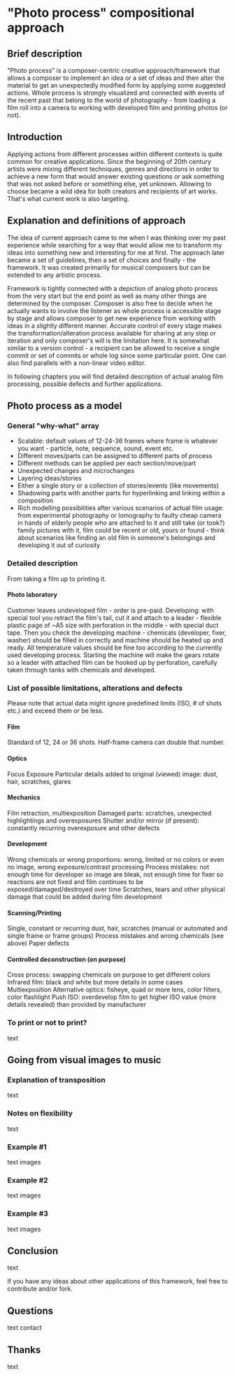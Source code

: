 # "Photo process" compositional approach

## Brief description

"Photo process" is a composer-centric creative approach/framework that allows a composer to implement an idea or a set of ideas and then alter the material to get an unexpectedly modified form by applying some suggested actions. Whole process is strongly visualized and connected with events of the recent past that belong to the world of photography - from loading a film roll into a camera to working with developed film and printing photos (or not).

## Introduction

Applying actions from different processes within different contexts is quite common for creative applications. Since the beginning of 20th century artists were mixing different techniques, genres and directions in order to achieve a new form that would answer existing questions or ask something that was not asked before or something else, yet unknown. Allowing to choose became a wild idea for both creators and recipients of art works. That's what current work is also targeting.

## Explanation and definitions of approach

The idea of current approach came to me when I was thinking over my past experience while searching for a way that would allow me to transform my ideas into something new and interesting for me at first. The approach later became a set of guidelines, then a set of choices and finally - the framework. It was created primarily for musical composers but can be extended to any artistic process.

Framework is tightly connected with a depiction of analog photo process from the very start but the end point as well as many other things are determined by the composer. Composer is also free to decide when he actually wants to involve the listener as whole process is accessible stage by stage and allows composer to get new experience from working with ideas in a slightly different manner. Accurate control of every stage makes the transformation/alteration process available for sharing at any step or iteration and only composer's will is the limitation here. It is somewhat similar to a version control - a recipient can be allowed to receive a single commit or set of commits or whole log since some particular point. One can also find parallels with a non-linear video editor.

In following chapters you will find detailed description of actual analog film processing, possible defects and further applications.

## Photo process as a model
### General "why-what" array
* Scalable: default values of 12-24-36 frames where frame is whatever you want - particle, note, sequence, sound, event etc.
* Different moves/parts can be assigned to different parts of process
* Different methods can be applied per each section/move/part
* Unexpected changes and microchanges
* Layering ideas/stories
* Either a single story or a collection of stories/events (like movements)
* Shadowing parts with another parts for hyperlinking and linking within a composition
* Rich modelling possibilities after various scenarios of actual film usage: from experimental photography or lomography to faulty cheap camera in hands of elderly people who are attached to it and still take (or took?) family pictures with it, film could be recent or old, yours or found - think about scenarios like finding an old film in someone's belongings and developing it out of curiosity 

### Detailed description
From taking a film up to printing it.

#### Photo laboratory
Customer leaves undeveloped film - order is pre-paid.
Developing: with special tool you retract the film's tail, cut it and attach to a leader - flexible plastic page of ~A5 size with perforation in the middle - with special duct tape. Then you check the developing machine - chemicals (developer, fixer, washer) should be filled in correctly and machine should be heated up and ready. All temperature values should be fine too according to the currently used developing process. Starting the machine will make the gears rotate so a leader with attached film can be hooked up by perforation, carefully taken through tanks with chemicals and developed.


### List of possible limitations, alterations and defects
Please note that actual data might ignore predefined limits (ISO, # of shots etc.) and exceed them or be less.

#### Film
Standard of 12, 24 or 36 shots. Half-frame camera can double that number.

#### Optics
Focus
Exposure
Particular details added to original (viewed) image: dust, hair, scratches, glares

#### Mechanics
Film retraction, multiexposition
Damaged parts: scratches, unexpected highlightings and overexposures
Shutter and/or mirror (if present): constantly recurring overexposure and other defects

#### Development
Wrong chemicals or wrong proportions: wrong, limited or no colors or even no image, wrong exposure/contrast processing
Process mistakes: not enough time for developer so image are bleak, not enough time for fixer so reactions are not fixed and film continues to be exposed/damaged/destroyed over time
Scratches, tears and other physical damage that could be added during film development 

#### Scanning/Printing
Single, constant or recurring dust, hair, scratches (manual or automated and single frame or frame groups)
Process mistakes and wrong chemicals (see above)
Paper defects

#### Controlled deconstruction (on purpose)
Cross process: swapping chemicals on purpose to get different colors
Infrared film: black and white but more details in some cases
Multiexposition
Alternative optics: fisheye, quad or more lens, color filters, color flashlight
Push ISO: overdevelop film to get higher ISO value (more details revealed) than provided by manufacturer

### To print or not to print?

text

## Going from visual images to music
### Explanation of transposition

text

### Notes on flexibility

text

### Example #1

text images

### Example #2

text images

### Example #3

text images

## Conclusion

text

If you have any ideas about other applications of this framework, feel free to contribute and/or fork.

## Questions

text contact

## Thanks

text
